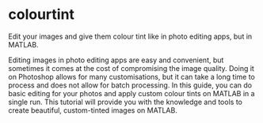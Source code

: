# colourtint
Edit your images and give them colour tint like in photo editing apps, but in MATLAB. 

Editing images in photo editing apps are easy and convenient, but sometimes it comes at the cost of compromising the image quality. Doing it on Photoshop allows for many customisations, but it can take a long time to process and does not allow for batch processing. In this guide, you can do basic editing for your photos and apply custom colour tints on MATLAB in a single run. This tutorial will provide you with the knowledge and tools to create beautiful, custom-tinted images on MATLAB.
